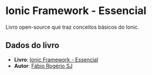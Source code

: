 # Ionic Framework - Essencial
Livro open-source que traz conceitos básicos do Ionic.

## Dados do livro
- **Livro**: [Ionic Framework - Essencial](https://github.com/fabiorogeriosj/ebook/tree/master/ionic_framework/1_essencial)
- **Autor**: [Fábio Rogério SJ](https://github.com/fabiorogeriosj)
